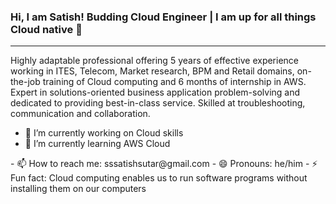 ### Hi, I am Satish! Budding Cloud Engineer | I am up for all things Cloud native 👋
___________________________________________________________________________________________________________________________________________________
Highly adaptable professional offering 5 years of effective experience working in ITES, Telecom, Market research, BPM and Retail domains, on-the-job training of Cloud computing and 6 months of internship in AWS. Expert in solutions-oriented business application problem-solving and dedicated to providing best-in-class service. Skilled at troubleshooting, communication and collaboration.

<!--
**BSatishSutar/bsatishsutar** is a ✨ _special_ ✨ repository because its `README.md` (this file) appears on your GitHub profile.

Here are some ideas to get you started:
-->

- 🔭 I’m currently working on Cloud skills
- 🌱 I’m currently learning AWS Cloud
<!-- - 👯 I’m looking to collaborate on ... --!?
- 🤔 I’m looking for help with job opportunities as Cloud Engineer or Associate SRE
<!-- - 💬 Ask me about All things Cloud native --!> 


- 📫 How to reach me: sssatishsutar@gmail.com
- 😄 Pronouns: he/him
- ⚡ Fun fact: Cloud computing enables us to run software programs without installing them on our computers
